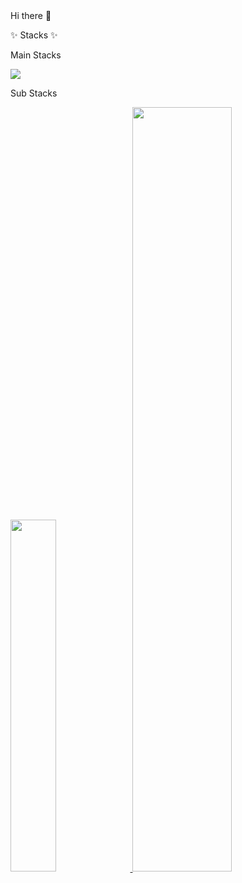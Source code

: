 <div c

### Hi there 👋

✨ Stacks ✨

Main Stacks 

<img src="https://img.shields.io/badge/java-007396?style=flat-square&logo=java&logoColor=white"/>

Sub Stacks


<a href="https://github.com/anuraghazra/github-readme-stats">
    <img src="https://github-readme-stats.vercel.app/api/top-langs/?username=minturtle&layout=donut&show_icons=true&hide_border=true&count_private=true&exclude_repo=Face-Transfer-Application" width=38% />
</a>    

<a href="https://github.com/anuraghazra/github-readme-stats">
  <img src="https://github-readme-stats.vercel.app/api?username=minturtle&show_icons=true&hide_border=true&count_private=true" width=56% />
</a>
<!--
**minturtle/minturtle** is a ✨ _special_ ✨ repository because its `README.md` (this file) appears on your GitHub profile.

Here are some ideas to get you started:

- 🔭 I’m currently working on ...
- 🌱 I’m currently learning ...
- 👯 I’m looking to collaborate on ...
- 🤔 I’m looking for help with ...
- 💬 Ask me about ...
- 📫 How to reach me: ...
- 😄 Pronouns: ...
- ⚡ Fun fact: ...
-->
